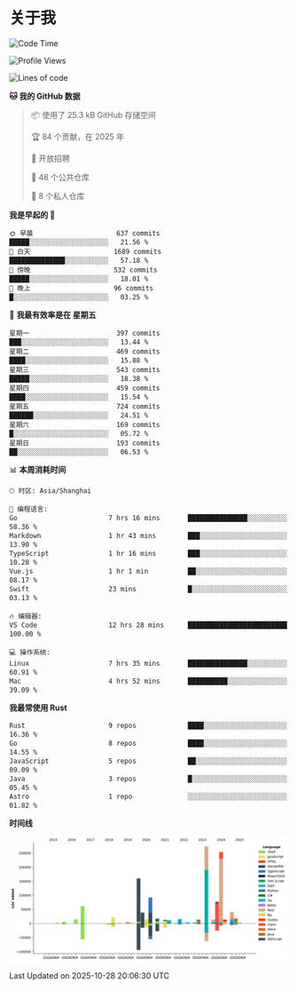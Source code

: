 # 关于我

<!--START_SECTION:waka-->
![Code Time](http://img.shields.io/badge/Code%20Time-4%2C170%20hrs%2027%20mins-blue)

![Profile Views](http://img.shields.io/badge/%E4%B8%AA%E4%BA%BA%E8%B5%84%E6%96%99%E8%A7%82%E7%9C%8B%E6%AC%A1%E6%95%B0-2-blue)

![Lines of code](https://img.shields.io/badge/%E4%BB%8E%E3%80%8CHello%20World%E3%80%8D%E8%B5%B7%E6%88%91%E5%B7%B2%E7%BB%8F%E5%86%99%E4%BA%86-1.2%20million%20%E8%A1%8C%E4%BB%A3%E7%A0%81-blue)

**🐱 我的 GitHub 数据** 

> 📦  使用了 25.3 kB GitHub 存储空间 
 > 
> 🏆 84 个贡献，在 2025 年
 > 
> 💼 开放招聘
 > 
> 📜 48 个公共仓库 
 > 
> 🔑 8 个私人仓库 
 > 
**我是早起的 🐤** 

```text
🌞 早晨                     637 commits         █████░░░░░░░░░░░░░░░░░░░░   21.56 % 
🌆 白天                     1689 commits        ██████████████░░░░░░░░░░░   57.18 % 
🌃 傍晚                     532 commits         █████░░░░░░░░░░░░░░░░░░░░   18.01 % 
🌙 晚上                     96 commits          █░░░░░░░░░░░░░░░░░░░░░░░░   03.25 % 
```
📅 **我最有效率是在 星期五** 

```text
星期一                      397 commits         ███░░░░░░░░░░░░░░░░░░░░░░   13.44 % 
星期二                      469 commits         ████░░░░░░░░░░░░░░░░░░░░░   15.88 % 
星期三                      543 commits         █████░░░░░░░░░░░░░░░░░░░░   18.38 % 
星期四                      459 commits         ████░░░░░░░░░░░░░░░░░░░░░   15.54 % 
星期五                      724 commits         ██████░░░░░░░░░░░░░░░░░░░   24.51 % 
星期六                      169 commits         █░░░░░░░░░░░░░░░░░░░░░░░░   05.72 % 
星期日                      193 commits         ██░░░░░░░░░░░░░░░░░░░░░░░   06.53 % 
```


📊 **本周消耗时间** 

```text
🕑︎ 时区: Asia/Shanghai

💬 编程语言: 
Go                       7 hrs 16 mins       ███████████████░░░░░░░░░░   58.36 % 
Markdown                 1 hr 43 mins        ███░░░░░░░░░░░░░░░░░░░░░░   13.90 % 
TypeScript               1 hr 16 mins        ███░░░░░░░░░░░░░░░░░░░░░░   10.28 % 
Vue.js                   1 hr 1 min          ██░░░░░░░░░░░░░░░░░░░░░░░   08.17 % 
Swift                    23 mins             █░░░░░░░░░░░░░░░░░░░░░░░░   03.13 % 

🔥 编辑器: 
VS Code                  12 hrs 28 mins      █████████████████████████   100.00 % 

💻 操作系统: 
Linux                    7 hrs 35 mins       ███████████████░░░░░░░░░░   60.91 % 
Mac                      4 hrs 52 mins       ██████████░░░░░░░░░░░░░░░   39.09 % 
```

**我最常使用 Rust** 

```text
Rust                     9 repos             ████░░░░░░░░░░░░░░░░░░░░░   16.36 % 
Go                       8 repos             ████░░░░░░░░░░░░░░░░░░░░░   14.55 % 
JavaScript               5 repos             ██░░░░░░░░░░░░░░░░░░░░░░░   09.09 % 
Java                     3 repos             █░░░░░░░░░░░░░░░░░░░░░░░░   05.45 % 
Astro                    1 repo              ░░░░░░░░░░░░░░░░░░░░░░░░░   01.82 % 
```



**时间线**

![Lines of Code chart](https://raw.githubusercontent.com/catusax/catusax/master/assets/bar_graph.png)


 Last Updated on 2025-10-28 20:06:30 UTC
<!--END_SECTION:waka-->
